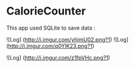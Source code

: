# CalorieCounter

This app used SQLite to save data :

![Log] (http://i.imgur.com/yhjmU02.png?1) ![Log] (http://i.imgur.com/q0YlK23.png?1)



![Log] (http://i.imgur.com/z1fpVHc.png?1)

